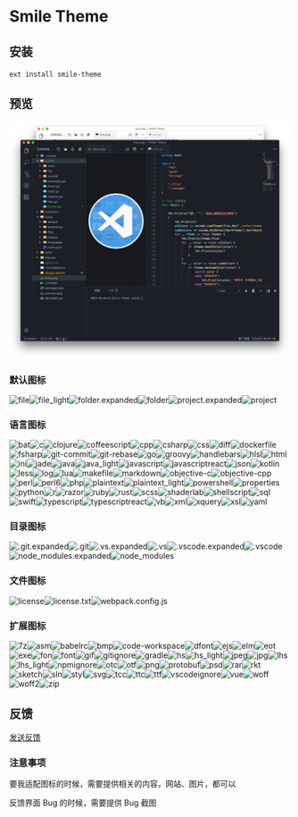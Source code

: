 # Smile Theme

## 安装

`ext install smile-theme`

## 预览

![预览](./preview.png)


### 默认图标

<img title="file" width="38" src="https://github.com/1217950746/Smile-Theme/raw/master/icons/default/file.png"><img title="file_light" width="38" src="https://github.com/1217950746/Smile-Theme/raw/master/icons/default/file_light.png"><img title="folder.expanded" width="38" src="https://github.com/1217950746/Smile-Theme/raw/master/icons/default/folder.expanded.png"><img title="folder" width="38" src="https://github.com/1217950746/Smile-Theme/raw/master/icons/default/folder.png"><img title="project.expanded" width="38" src="https://github.com/1217950746/Smile-Theme/raw/master/icons/default/project.expanded.png"><img title="project" width="38" src="https://github.com/1217950746/Smile-Theme/raw/master/icons/default/project.png">

### 语言图标

<img title="bat" width="38" src="https://github.com/1217950746/Smile-Theme/raw/master/icons/languages/bat.png"><img title="c" width="38" src="https://github.com/1217950746/Smile-Theme/raw/master/icons/languages/c.png"><img title="clojure" width="38" src="https://github.com/1217950746/Smile-Theme/raw/master/icons/languages/clojure.png"><img title="coffeescript" width="38" src="https://github.com/1217950746/Smile-Theme/raw/master/icons/languages/coffeescript.png"><img title="cpp" width="38" src="https://github.com/1217950746/Smile-Theme/raw/master/icons/languages/cpp.png"><img title="csharp" width="38" src="https://github.com/1217950746/Smile-Theme/raw/master/icons/languages/csharp.png"><img title="css" width="38" src="https://github.com/1217950746/Smile-Theme/raw/master/icons/languages/css.png"><img title="diff" width="38" src="https://github.com/1217950746/Smile-Theme/raw/master/icons/languages/diff.png"><img title="dockerfile" width="38" src="https://github.com/1217950746/Smile-Theme/raw/master/icons/languages/dockerfile.png"><img title="fsharp" width="38" src="https://github.com/1217950746/Smile-Theme/raw/master/icons/languages/fsharp.png"><img title="git-commit" width="38" src="https://github.com/1217950746/Smile-Theme/raw/master/icons/languages/git-commit.png"><img title="git-rebase" width="38" src="https://github.com/1217950746/Smile-Theme/raw/master/icons/languages/git-rebase.png"><img title="go" width="38" src="https://github.com/1217950746/Smile-Theme/raw/master/icons/languages/go.png"><img title="groovy" width="38" src="https://github.com/1217950746/Smile-Theme/raw/master/icons/languages/groovy.png"><img title="handlebars" width="38" src="https://github.com/1217950746/Smile-Theme/raw/master/icons/languages/handlebars.png"><img title="hlsl" width="38" src="https://github.com/1217950746/Smile-Theme/raw/master/icons/languages/hlsl.png"><img title="html" width="38" src="https://github.com/1217950746/Smile-Theme/raw/master/icons/languages/html.png"><img title="ini" width="38" src="https://github.com/1217950746/Smile-Theme/raw/master/icons/languages/ini.png"><img title="jade" width="38" src="https://github.com/1217950746/Smile-Theme/raw/master/icons/languages/jade.png"><img title="java" width="38" src="https://github.com/1217950746/Smile-Theme/raw/master/icons/languages/java.png"><img title="java_light" width="38" src="https://github.com/1217950746/Smile-Theme/raw/master/icons/languages/java_light.png"><img title="javascript" width="38" src="https://github.com/1217950746/Smile-Theme/raw/master/icons/languages/javascript.png"><img title="javascriptreact" width="38" src="https://github.com/1217950746/Smile-Theme/raw/master/icons/languages/javascriptreact.png"><img title="json" width="38" src="https://github.com/1217950746/Smile-Theme/raw/master/icons/languages/json.png"><img title="kotlin" width="38" src="https://github.com/1217950746/Smile-Theme/raw/master/icons/languages/kotlin.png"><img title="less" width="38" src="https://github.com/1217950746/Smile-Theme/raw/master/icons/languages/less.png"><img title="log" width="38" src="https://github.com/1217950746/Smile-Theme/raw/master/icons/languages/log.png"><img title="lua" width="38" src="https://github.com/1217950746/Smile-Theme/raw/master/icons/languages/lua.png"><img title="makefile" width="38" src="https://github.com/1217950746/Smile-Theme/raw/master/icons/languages/makefile.png"><img title="markdown" width="38" src="https://github.com/1217950746/Smile-Theme/raw/master/icons/languages/markdown.png"><img title="objective-c" width="38" src="https://github.com/1217950746/Smile-Theme/raw/master/icons/languages/objective-c.png"><img title="objective-cpp" width="38" src="https://github.com/1217950746/Smile-Theme/raw/master/icons/languages/objective-cpp.png"><img title="perl" width="38" src="https://github.com/1217950746/Smile-Theme/raw/master/icons/languages/perl.png"><img title="perl6" width="38" src="https://github.com/1217950746/Smile-Theme/raw/master/icons/languages/perl6.png"><img title="php" width="38" src="https://github.com/1217950746/Smile-Theme/raw/master/icons/languages/php.png"><img title="plaintext" width="38" src="https://github.com/1217950746/Smile-Theme/raw/master/icons/languages/plaintext.png"><img title="plaintext_light" width="38" src="https://github.com/1217950746/Smile-Theme/raw/master/icons/languages/plaintext_light.png"><img title="powershell" width="38" src="https://github.com/1217950746/Smile-Theme/raw/master/icons/languages/powershell.png"><img title="properties" width="38" src="https://github.com/1217950746/Smile-Theme/raw/master/icons/languages/properties.png"><img title="python" width="38" src="https://github.com/1217950746/Smile-Theme/raw/master/icons/languages/python.png"><img title="r" width="38" src="https://github.com/1217950746/Smile-Theme/raw/master/icons/languages/r.png"><img title="razor" width="38" src="https://github.com/1217950746/Smile-Theme/raw/master/icons/languages/razor.png"><img title="ruby" width="38" src="https://github.com/1217950746/Smile-Theme/raw/master/icons/languages/ruby.png"><img title="rust" width="38" src="https://github.com/1217950746/Smile-Theme/raw/master/icons/languages/rust.png"><img title="scss" width="38" src="https://github.com/1217950746/Smile-Theme/raw/master/icons/languages/scss.png"><img title="shaderlab" width="38" src="https://github.com/1217950746/Smile-Theme/raw/master/icons/languages/shaderlab.png"><img title="shellscript" width="38" src="https://github.com/1217950746/Smile-Theme/raw/master/icons/languages/shellscript.png"><img title="sql" width="38" src="https://github.com/1217950746/Smile-Theme/raw/master/icons/languages/sql.png"><img title="swift" width="38" src="https://github.com/1217950746/Smile-Theme/raw/master/icons/languages/swift.png"><img title="typescript" width="38" src="https://github.com/1217950746/Smile-Theme/raw/master/icons/languages/typescript.png"><img title="typescriptreact" width="38" src="https://github.com/1217950746/Smile-Theme/raw/master/icons/languages/typescriptreact.png"><img title="vb" width="38" src="https://github.com/1217950746/Smile-Theme/raw/master/icons/languages/vb.png"><img title="xml" width="38" src="https://github.com/1217950746/Smile-Theme/raw/master/icons/languages/xml.png"><img title="xquery" width="38" src="https://github.com/1217950746/Smile-Theme/raw/master/icons/languages/xquery.png"><img title="xsl" width="38" src="https://github.com/1217950746/Smile-Theme/raw/master/icons/languages/xsl.png"><img title="yaml" width="38" src="https://github.com/1217950746/Smile-Theme/raw/master/icons/languages/yaml.png">

### 目录图标

<img title=".git.expanded" width="38" src="https://github.com/1217950746/Smile-Theme/raw/master/icons/folders/.git.expanded.png"><img title=".git" width="38" src="https://github.com/1217950746/Smile-Theme/raw/master/icons/folders/.git.png"><img title=".vs.expanded" width="38" src="https://github.com/1217950746/Smile-Theme/raw/master/icons/folders/.vs.expanded.png"><img title=".vs" width="38" src="https://github.com/1217950746/Smile-Theme/raw/master/icons/folders/.vs.png"><img title=".vscode.expanded" width="38" src="https://github.com/1217950746/Smile-Theme/raw/master/icons/folders/.vscode.expanded.png"><img title=".vscode" width="38" src="https://github.com/1217950746/Smile-Theme/raw/master/icons/folders/.vscode.png"><img title="node_modules.expanded" width="38" src="https://github.com/1217950746/Smile-Theme/raw/master/icons/folders/node_modules.expanded.png"><img title="node_modules" width="38" src="https://github.com/1217950746/Smile-Theme/raw/master/icons/folders/node_modules.png">

### 文件图标

<img title="license" width="38" src="https://github.com/1217950746/Smile-Theme/raw/master/icons/files/license.png"><img title="license.txt" width="38" src="https://github.com/1217950746/Smile-Theme/raw/master/icons/files/license.txt.png"><img title="webpack.config.js" width="38" src="https://github.com/1217950746/Smile-Theme/raw/master/icons/files/webpack.config.js.png">

### 扩展图标

<img title="7z" width="38" src="https://github.com/1217950746/Smile-Theme/raw/master/icons/extensions/7z.png"><img title="asm" width="38" src="https://github.com/1217950746/Smile-Theme/raw/master/icons/extensions/asm.png"><img title="babelrc" width="38" src="https://github.com/1217950746/Smile-Theme/raw/master/icons/extensions/babelrc.png"><img title="bmp" width="38" src="https://github.com/1217950746/Smile-Theme/raw/master/icons/extensions/bmp.png"><img title="code-workspace" width="38" src="https://github.com/1217950746/Smile-Theme/raw/master/icons/extensions/code-workspace.png"><img title="dfont" width="38" src="https://github.com/1217950746/Smile-Theme/raw/master/icons/extensions/dfont.png"><img title="ejs" width="38" src="https://github.com/1217950746/Smile-Theme/raw/master/icons/extensions/ejs.png"><img title="elm" width="38" src="https://github.com/1217950746/Smile-Theme/raw/master/icons/extensions/elm.png"><img title="eot" width="38" src="https://github.com/1217950746/Smile-Theme/raw/master/icons/extensions/eot.png"><img title="exe" width="38" src="https://github.com/1217950746/Smile-Theme/raw/master/icons/extensions/exe.png"><img title="fon" width="38" src="https://github.com/1217950746/Smile-Theme/raw/master/icons/extensions/fon.png"><img title="font" width="38" src="https://github.com/1217950746/Smile-Theme/raw/master/icons/extensions/font.png"><img title="gif" width="38" src="https://github.com/1217950746/Smile-Theme/raw/master/icons/extensions/gif.png"><img title="gitignore" width="38" src="https://github.com/1217950746/Smile-Theme/raw/master/icons/extensions/gitignore.png"><img title="gradle" width="38" src="https://github.com/1217950746/Smile-Theme/raw/master/icons/extensions/gradle.png"><img title="hs" width="38" src="https://github.com/1217950746/Smile-Theme/raw/master/icons/extensions/hs.png"><img title="hs_light" width="38" src="https://github.com/1217950746/Smile-Theme/raw/master/icons/extensions/hs_light.png"><img title="jpeg" width="38" src="https://github.com/1217950746/Smile-Theme/raw/master/icons/extensions/jpeg.png"><img title="jpg" width="38" src="https://github.com/1217950746/Smile-Theme/raw/master/icons/extensions/jpg.png"><img title="lhs" width="38" src="https://github.com/1217950746/Smile-Theme/raw/master/icons/extensions/lhs.png"><img title="lhs_light" width="38" src="https://github.com/1217950746/Smile-Theme/raw/master/icons/extensions/lhs_light.png"><img title="npmignore" width="38" src="https://github.com/1217950746/Smile-Theme/raw/master/icons/extensions/npmignore.png"><img title="otc" width="38" src="https://github.com/1217950746/Smile-Theme/raw/master/icons/extensions/otc.png"><img title="otf" width="38" src="https://github.com/1217950746/Smile-Theme/raw/master/icons/extensions/otf.png"><img title="png" width="38" src="https://github.com/1217950746/Smile-Theme/raw/master/icons/extensions/png.png"><img title="protobuf" width="38" src="https://github.com/1217950746/Smile-Theme/raw/master/icons/extensions/protobuf.png"><img title="psd" width="38" src="https://github.com/1217950746/Smile-Theme/raw/master/icons/extensions/psd.png"><img title="rar" width="38" src="https://github.com/1217950746/Smile-Theme/raw/master/icons/extensions/rar.png"><img title="rkt" width="38" src="https://github.com/1217950746/Smile-Theme/raw/master/icons/extensions/rkt.png"><img title="sketch" width="38" src="https://github.com/1217950746/Smile-Theme/raw/master/icons/extensions/sketch.png"><img title="sln" width="38" src="https://github.com/1217950746/Smile-Theme/raw/master/icons/extensions/sln.png"><img title="styl" width="38" src="https://github.com/1217950746/Smile-Theme/raw/master/icons/extensions/styl.png"><img title="svg" width="38" src="https://github.com/1217950746/Smile-Theme/raw/master/icons/extensions/svg.png"><img title="tcc" width="38" src="https://github.com/1217950746/Smile-Theme/raw/master/icons/extensions/tcc.png"><img title="ttc" width="38" src="https://github.com/1217950746/Smile-Theme/raw/master/icons/extensions/ttc.png"><img title="ttf" width="38" src="https://github.com/1217950746/Smile-Theme/raw/master/icons/extensions/ttf.png"><img title="vscodeignore" width="38" src="https://github.com/1217950746/Smile-Theme/raw/master/icons/extensions/vscodeignore.png"><img title="vue" width="38" src="https://github.com/1217950746/Smile-Theme/raw/master/icons/extensions/vue.png"><img title="woff" width="38" src="https://github.com/1217950746/Smile-Theme/raw/master/icons/extensions/woff.png"><img title="woff2" width="38" src="https://github.com/1217950746/Smile-Theme/raw/master/icons/extensions/woff2.png"><img title="zip" width="38" src="https://github.com/1217950746/Smile-Theme/raw/master/icons/extensions/zip.png">

## 反馈

[发送反馈](https://github.com/1217950746/Smile-Theme/issues/new)

### 注意事项

要我适配图标的时候，需要提供相关的内容，网站、图片，都可以

反馈界面 Bug 的时候，需要提供 Bug 截图
